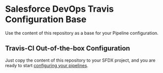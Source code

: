 # Salesforce DevOps Travis Configuration Base

Use the content of this repository as a base for your Pipeline configuration.

## Travis-CI Out-of-the-box Configuration
Just copy the content of this repository to your SFDX project, and you are ready to start [configuring your pipelines](https://devops.guerrero.zone).
